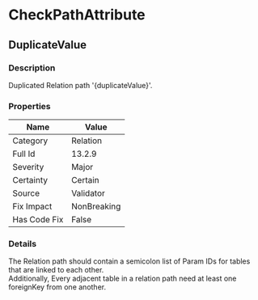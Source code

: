 ﻿---  
uid: Validator_13_2_9  
---

# CheckPathAttribute

## DuplicateValue

### Description

Duplicated Relation path '{duplicateValue}'.

### Properties

| Name         | Value       |
| ------------ | ----------- |
| Category     | Relation    |
| Full Id      | 13.2.9      |
| Severity     | Major       |
| Certainty    | Certain     |
| Source       | Validator   |
| Fix Impact   | NonBreaking |
| Has Code Fix | False       |

### Details

The Relation path should contain a semicolon list of Param IDs for tables that are linked to each other.  
Additionally, Every adjacent table in a relation path need at least one foreignKey from one another.
